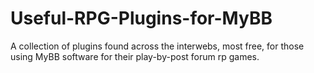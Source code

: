 # Useful-RPG-Plugins-for-MyBB
A collection of plugins found across the interwebs, most free, for those using MyBB software for their play-by-post forum rp games.
